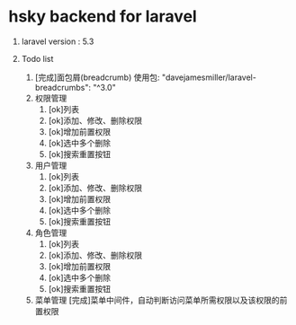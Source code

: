 # hsky backend for laravel

1. laravel version : 5.3

2. Todo list
	1. [完成]面包屑(breadcrumb)
		使用包: "davejamesmiller/laravel-breadcrumbs": "^3.0"
	1. 权限管理
		1. [ok]列表
		1. [ok]添加、修改、删除权限
		1. [ok]增加前置权限
		1. [ok]选中多个删除
		1. [ok]搜索重置按钮
	1. 用户管理
		1. [ok]列表
		1. [ok]添加、修改、删除权限
		1. [ok]增加前置权限
		1. [ok]选中多个删除
		1. [ok]搜索重置按钮
	1. 角色管理
		1. [ok]列表
		1. [ok]添加、修改、删除权限
		1. [ok]增加前置权限
		1. [ok]选中多个删除
		1. [ok]搜索重置按钮
	1. 菜单管理
		[完成]菜单中间件，自动判断访问菜单所需权限以及该权限的前置权限